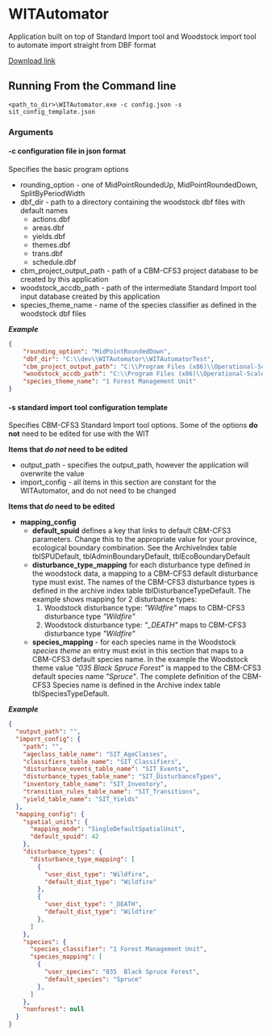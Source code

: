 # WITAutomator
Application built on top of Standard Import tool and Woodstock import tool to automate import straight from DBF format

[Download link](https://github.com/cat-cfs/WITAutomator/releases)

## Running From the Command line

 
```<path_to_dir>\WITAutomator.exe -c config.json -s sit_config_template.json```

### Arguments

#### -c configuration file in json format

Specifies the basic program options

  * rounding_option - one of MidPointRoundedUp, MidPointRoundedDown, SplitByPeriodWidth
  * dbf_dir - path to a directory containing the woodstock dbf files with default names
    * actions.dbf
    * areas.dbf
    * yields.dbf
    * themes.dbf
    * trans.dbf
    * schedule.dbf
  * cbm_project_output_path - path of a CBM-CFS3 project database to be created by this application
  * woodstock_accdb_path - path of the intermediate Standard Import tool input database created by this application
  * species_theme_name - name of the species classifier as defined in the woodstock dbf files

**_Example_**
```json
{
    "rounding_option": "MidPointRoundedDown",
    "dbf_dir": "C:\\dev\\WITAutomator\\WITAutomatorTest",
    "cbm_project_output_path": "C:\\Program Files (x86)\\Operational-Scale CBM-CFS3\\Projects\\WITAutomatorTest_CBMProject.mdb",
    "woodstock_accdb_path": "C:\\Program Files (x86)\\Operational-Scale CBM-CFS3\\Projects\\WITAutomatorTest_WoodstockDB.accdb",
    "species_theme_name": "1 Forest Management Unit"
}
```
#### -s standard import tool configuration template
Specifies CBM-CFS3 Standard Import tool options. Some of the options **do not** need to be edited for use with the WIT

**Items that _do not_ need to be edited**
  * output_path - specifies the output_path, however the application will overwrite the value 
  * import_config - all items in this section are constant for the WITAutomator, and do not need to be changed
  
**Items that _do_ need to be edited**  
  * **mapping_config**
    * **default_spuid** defines a key that links to default CBM-CFS3 parameters. Change this to the appropriate value for your province, ecological boundary combination.  See the ArchiveIndex table tblSPUDefault, tblAdminBoundaryDefault, tblEcoBoundaryDefault
    * **disturbance_type_mapping** for each disturbance type defined in the woodstock data, a mapping to a CBM-CFS3 default disturbance type must exist.  The names of the CBM-CFS3 disturbance types is defined in the archive index table tblDisturbanceTypeDefault. The example shows mapping for 2 disturbance types:
      1. Woodstock disturbance type: *"Wildfire"* maps to CBM-CFS3 disturbance type *"Wildfire"*
      2. Woodstock disturbance type: *"_DEATH"* maps to CBM-CFS3 disturbance type *"Wildfire"*
    * **species_mapping** - for each species name in the Woodstock _species theme_ an entry must exist in this section that maps to a CBM-CFS3 default species name. In the example the Woodstock theme value _"035  Black Spruce Forest"_ is mapped to the CBM-CFS3 default species name _"Spruce"_.  The complete definition of the CBM-CFS3 Species name is defined in the Archive index table tblSpeciesTypeDefault.
    
  
**_Example_**
```json
{
  "output_path": "",
  "import_config": {
    "path": "",
    "ageclass_table_name": "SIT_AgeClasses",
    "classifiers_table_name": "SIT_Classifiers",
    "disturbance_events_table_name": "SIT_Events",
    "disturbance_types_table_name": "SIT_DisturbanceTypes",
    "inventory_table_name": "SIT_Inventory",
    "transition_rules_table_name": "SIT_Transitions",
    "yield_table_name": "SIT_Yields"
  },
  "mapping_config": {
    "spatial_units": {
      "mapping_mode": "SingleDefaultSpatialUnit",
      "default_spuid": 42
    },
    "disturbance_types": {
      "disturbance_type_mapping": [
        {
          "user_dist_type": "Wildfire",
          "default_dist_type": "Wildfire"
        },
        {
          "user_dist_type": "_DEATH",
          "default_dist_type": "Wildfire"
        },
      ]
    },
    "species": {
      "species_classifier": "1 Forest Management Unit",
      "species_mapping": [
        {
          "user_species": "035  Black Spruce Forest",
          "default_species": "Spruce"
        },
      ]
    },
    "nonforest": null
  }
}
```
